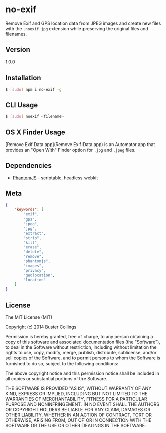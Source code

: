 # no-exif
Remove Exif and GPS location data from JPEG images and create new files with the `.noexif.jpg` extension while preserving the original files and filenames.

## Version
1.0.0

## Installation
```sh
$ [sudo] npm i no-exif -g
```

## CLI Usage
```sh
$ [sudo] noexif <filename>
```

## OS X Finder Usage
[Remove Exif Data.app](Remove Exif Data.app) is an Automator app that provides an "Open With" Finder option for `.jpg` and `.jpeg` files.

## Dependencies
* [PhantomJS](https://github.com/ariya/phantomjs) - scriptable, headless webkit

## Meta
```json
{
	"keywords": [
		"exif",
		"gps",
		"jpeg",
		"jpg",
		"extract",
		"strip",
		"kill",
		"erase",
		"delete",
		"remove",
		"phantomjs",
		"images",
		"privacy",
		"geolocation",
		"location"
	]
}
```

## License
The MIT License (MIT)

Copyright (c) 2014 Buster Collings

Permission is hereby granted, free of charge, to any person obtaining a copy
of this software and associated documentation files (the "Software"), to deal
in the Software without restriction, including without limitation the rights
to use, copy, modify, merge, publish, distribute, sublicense, and/or sell
copies of the Software, and to permit persons to whom the Software is
furnished to do so, subject to the following conditions:

The above copyright notice and this permission notice shall be included in
all copies or substantial portions of the Software.

THE SOFTWARE IS PROVIDED "AS IS", WITHOUT WARRANTY OF ANY KIND, EXPRESS OR
IMPLIED, INCLUDING BUT NOT LIMITED TO THE WARRANTIES OF MERCHANTABILITY,
FITNESS FOR A PARTICULAR PURPOSE AND NONINFRINGEMENT. IN NO EVENT SHALL THE
AUTHORS OR COPYRIGHT HOLDERS BE LIABLE FOR ANY CLAIM, DAMAGES OR OTHER
LIABILITY, WHETHER IN AN ACTION OF CONTRACT, TORT OR OTHERWISE, ARISING FROM,
OUT OF OR IN CONNECTION WITH THE SOFTWARE OR THE USE OR OTHER DEALINGS IN
THE SOFTWARE.
